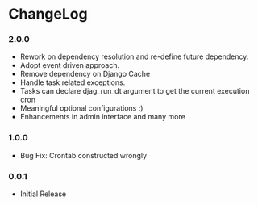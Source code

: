 # ChangeLog

### 2.0.0
- Rework on dependency resolution and re-define future dependency.
- Adopt event driven approach.
- Remove dependency on Django Cache
- Handle task related exceptions.
- Tasks can declare djag_run_dt argument to get the current execution cron
- Meaningful optional configurations :)
- Enhancements in admin interface and many more

### 1.0.0
- Bug Fix: Crontab constructed wrongly

### 0.0.1
- Initial Release
